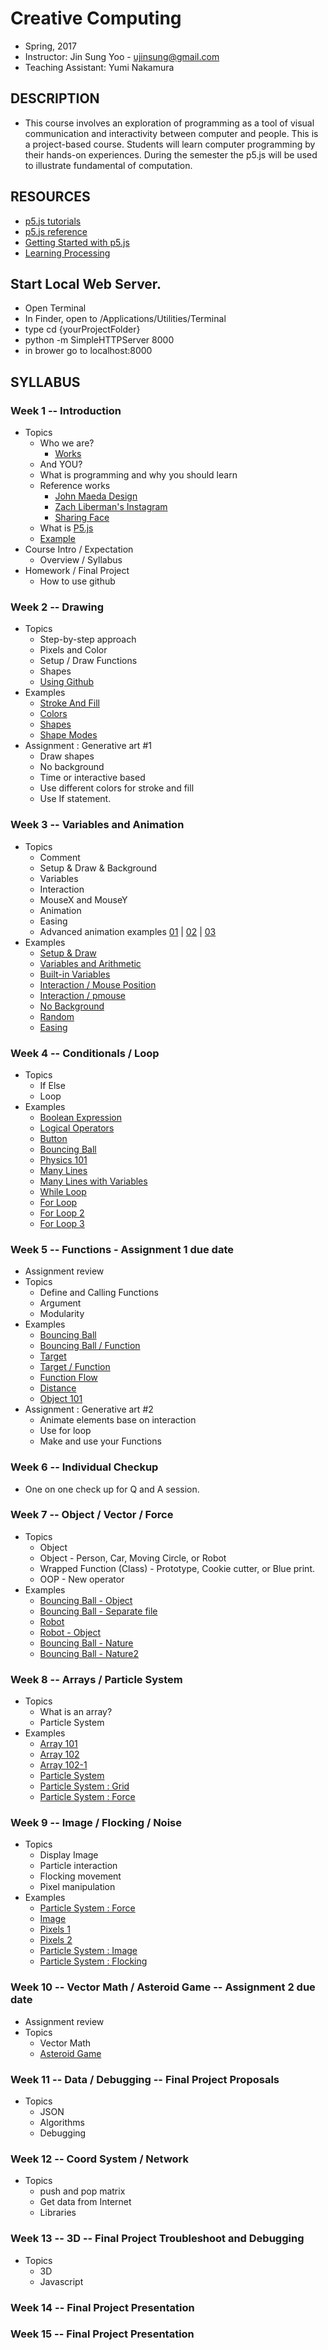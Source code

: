 # Creative Computing
- Spring, 2017
- Instructor: Jin Sung Yoo - ujinsung@gmail.com
- Teaching Assistant: Yumi Nakamura

## DESCRIPTION
- This course involves an exploration of programming as a tool of visual communication and interactivity between computer and people. This is a project-based course. Students will learn computer programming by their hands-on experiences. During the semester the p5.js will be used to illustrate fundamental of computation.

## RESOURCES
- [p5.js tutorials](http://p5js.org/tutorials/)
- [p5.js reference](http://p5js.org/reference)
- [Getting Started with p5.js](http://amzn.to/1PmztVt)
- [Learning Processing](http://learningprocessing.com/)

## Start Local Web Server.
 * Open Terminal
 * In Finder, open to /Applications/Utilities/Terminal
 * type cd {yourProjectFolder}
 * python -m SimpleHTTPServer 8000
 * in brower go to localhost:8000

## SYLLABUS

### Week 1 -- Introduction
* Topics
  * Who we are?
    * [Works](https://vimeo.com/136505838)
  * And YOU?
  * What is programming and why you should learn
  * Reference works
    * [John Maeda Design](https://www.google.com/search?q=john+maeda&source=lnms&tbm=isch&sa=X&ved=0ahUKEwjdlPai1b_RAhUs7oMKHXA_A7UQ_AUICSgC&biw=1167&bih=888#tbm=isch&q=john+maeda+graphic+design&imgrc=PhLxs7TrTqQ07M%3A)
    * [Zach Liberman's Instagram](https://www.instagram.com/zach.lieberman/?hl=en)
    * [Sharing Face](https://vimeo.com/96549043)
  * What is [P5.js](https://p5js.org/)
  * [Example](https://jinsung.github.io/sva-cc-spring-2017/week01/examples/01/index.html)
* Course Intro / Expectation
  * Overview / Syllabus
* Homework / Final Project
  * How to use github

### Week 2 -- Drawing
* Topics
  * Step-by-step approach
  * Pixels and Color
  * Setup / Draw Functions
  * Shapes
  * [Using Github](https://github.com/ilanameow/sva-cc-spring-2017/blob/master/week02/github/README.md)
* Examples
  * [Stroke And Fill](https://jinsung.github.io/sva-cc-spring-2017/week02/examples/01_stroke_fill/index.html)
  * [Colors](https://jinsung.github.io/sva-cc-spring-2017/week02/examples/02_color/index.html)
  * [Shapes](https://jinsung.github.io/sva-cc-spring-2017/week02/examples/03_shapes/index.html)
  * [Shape Modes](https://jinsung.github.io/sva-cc-spring-2017/week02/examples/04_shape_modes/index.html)
* Assignment : Generative art #1
   * Draw shapes
   * No background
   * Time or interactive based
   * Use different colors for stroke and fill
   * Use If statement.

### Week 3 -- Variables and Animation
* Topics
  * Comment
  * Setup & Draw & Background
  * Variables
  * Interaction
  * MouseX and MouseY
  * Animation
  * Easing
  * Advanced animation examples [01](http://thesystemis.com/projects/mesa-di-voce/) | [02](https://vimeo.com/150728260) | [03](http://box2d-js.sourceforge.net/index2.html)
* Examples
  * [Setup & Draw](https://jinsung.github.io/sva-cc-spring-2017/week03/examples/01_setup_draw/index.html)
  * [Variables and Arithmetic](https://jinsung.github.io/sva-cc-spring-2017/week03/examples/02_variables/index.html)
  * [Built-in Variables](https://jinsung.github.io/sva-cc-spring-2017/week03/examples/03_built_in_variables/index.html)
  * [Interaction / Mouse Position](https://jinsung.github.io/sva-cc-spring-2017/week03/examples/04_mouse_pos/index.html)
  * [Interaction / pmouse](https://jinsung.github.io/sva-cc-spring-2017/week03/examples/05_pmouse/index.html)
  * [No Background](https://jinsung.github.io/sva-cc-spring-2017/week03/examples/06_nobackground/index.html)
  * [Random](https://jinsung.github.io/sva-cc-spring-2017/week03/examples/07_random/index.html)
  * [Easing](https://jinsung.github.io/sva-cc-spring-2017/week03/examples/08_easing/index.html)

### Week 4 -- Conditionals / Loop
* Topics
  * If Else
  * Loop
* Examples
  * [Boolean Expression](https://jinsung.github.io/sva-cc-spring-2017/week04/examples/01_boolean_expression/index.html)
  * [Logical Operators](https://jinsung.github.io/sva-cc-spring-2017/week04/examples/02_logical_operator/index.html)
  * [Button](https://jinsung.github.io/sva-cc-spring-2017/week04/examples/03_button/index.html)
  * [Bouncing Ball](https://jinsung.github.io/sva-cc-spring-2017/week04/examples/04_bouncing_ball/index.html)
  * [Physics 101](https://jinsung.github.io/sva-cc-spring-2017/week04/examples/05_gravity/index.html)
  * [Many Lines](https://jinsung.github.io/sva-cc-spring-2017/week04/examples/06_many_lines/index.html)
  * [Many Lines with Variables](https://jinsung.github.io/sva-cc-spring-2017/week04/examples/07_many_lines2/index.html)
  * [While Loop](https://jinsung.github.io/sva-cc-spring-2017/week04/examples/08_while_loop/index.html)
  * [For Loop](https://jinsung.github.io/sva-cc-spring-2017/week04/examples/09_for_loop/index.html)
  * [For Loop 2](https://jinsung.github.io/sva-cc-spring-2017/week04/examples/10_customization/index.html)
  * [For Loop 3](https://jinsung.github.io/sva-cc-spring-2017/week04/examples/11_for_loop2/index.html)

### Week 5 -- Functions - Assignment 1 due date
* Assignment review
* Topics
  * Define and Calling Functions
  * Argument
  * Modularity
* Examples
  * [Bouncing Ball](https://jinsung.github.io/sva-cc-spring-2017/week05/examples/01_bouncing_ball/index.html)
  * [Bouncing Ball / Function](https://jinsung.github.io/sva-cc-spring-2017/week05/examples/02_bouncing_ball_w_function/index.html)
  * [Target](https://jinsung.github.io/sva-cc-spring-2017/week05/examples/03_target_wo_function/index.html)
  * [Target / Function](https://jinsung.github.io/sva-cc-spring-2017/week05/examples/04_target_w_function/index.html)
  * [Function Flow](https://jinsung.github.io/sva-cc-spring-2017/week05/examples/04_1_function_flow/index.html)
  * [Distance](https://jinsung.github.io/sva-cc-spring-2017/week05/examples/05_0_distance/index.html)
  * [Object 101](https://jinsung.github.io/sva-cc-spring-2017/week05/examples/06_object_101/index.html)
* Assignment : Generative art #2
  * Animate elements base on interaction
  * Use for loop
  * Make and use your Functions

### Week 6 -- Individual Checkup
* One on one check up for Q and A session.

### Week 7 -- Object / Vector / Force
* Topics
  * Object
  * Object - Person, Car, Moving Circle, or Robot
  * Wrapped Function (Class) - Prototype, Cookie cutter, or Blue print.
  * OOP - New operator
* Examples
  * [Bouncing Ball - Object](https://jinsung.github.io/sva-cc-spring-2017/week07/examples/01_object_101/index.html)
  * [Bouncing Ball - Separate file](https://jinsung.github.io/sva-cc-spring-2017/week07/examples/02_separate_file/index.html)
  * [Robot](https://jinsung.github.io/sva-cc-spring-2017/week07/examples/03_kimberly_robot/index.html)
  * [Robot - Object](https://jinsung.github.io/sva-cc-spring-2017/week07/examples/04_kimberly_obj_robot/index.html)
  * [Bouncing Ball - Nature](https://jinsung.github.io/sva-cc-spring-2017/week07/examples/05_ball_in_nature/index.html)
  * [Bouncing Ball - Nature2](https://jinsung.github.io/sva-cc-spring-2017/week07/examples/06_ball_in_nature2/index.html)

### Week 8 -- Arrays / Particle System
* Topics
  * What is an array?
  * Particle System
* Examples
  * [Array 101](https://jinsung.github.io/sva-cc-spring-2017/week08/examples/02_array_101/index.html)
  * [Array 102](https://jinsung.github.io/sva-cc-spring-2017/week08/examples/03_array_102/index.html)
  * [Array 102-1](https://jinsung.github.io/sva-cc-spring-2017/week08/examples/03_array_102-1/index.html)
  * [Particle System](https://jinsung.github.io/sva-cc-spring-2017/week08/examples/04_particle_system/index.html)
  * [Particle System : Grid](https://jinsung.github.io/sva-cc-spring-2017/week08/examples/05_particle_system_grid/index.html)
  * [Particle System : Force](https://jinsung.github.io/sva-cc-spring-2017/week08/examples/06_particle_system_force/index.html)

### Week 9 -- Image / Flocking / Noise
* Topics
  * Display Image
  * Particle interaction
  * Flocking movement
  * Pixel manipulation
* Examples
  * [Particle System : Force](https://jinsung.github.io/sva-cc-spring-2017/week09/examples/02_particle_system_force/index.html)
  * [Image](https://jinsung.github.io/sva-cc-spring-2017/week09/examples/03_image/index.html)
  * [Pixels 1](https://jinsung.github.io/sva-cc-spring-2017/week09/examples/04_pixels/index.html)
  * [Pixels 2](https://jinsung.github.io/sva-cc-spring-2017/week09/examples/05_pixels_event/index.html)
  * [Particle System : Image](https://jinsung.github.io/sva-cc-spring-2017/week09/examples/06_particle_system_image/index.html)
  * [Particle System : Flocking](https://jinsung.github.io/sva-cc-spring-2017/week09/examples/07_particle_system_image_2/index.html)

### Week 10 -- Vector Math / Asteroid Game -- Assignment 2 due date
* Assignment review
* Topics
  * Vector Math
  * [Asteroid Game](https://jinsung.github.io/sva-cc-spring-2017/week10/examples/01/index.html)

### Week 11 -- Data / Debugging -- Final Project Proposals
* Topics
  * JSON
  * Algorithms
  * Debugging

### Week 12 -- Coord System / Network
* Topics
  * push and pop matrix
  * Get data from Internet
  * Libraries

### Week 13 -- 3D -- Final Project Troubleshoot and Debugging
* Topics
  * 3D
  * Javascript

### Week 14 -- Final Project Presentation

### Week 15 -- Final Project Presentation
